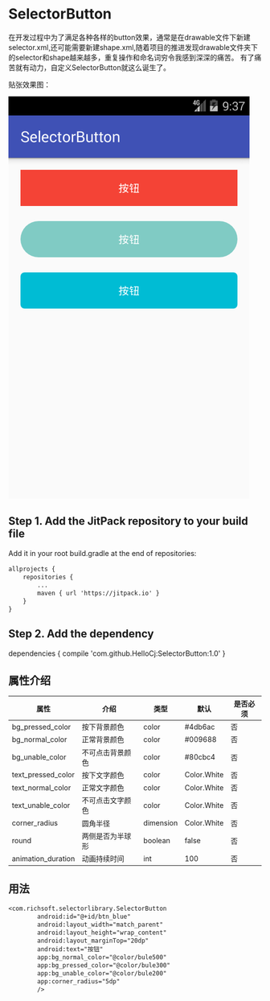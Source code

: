 # SelectorButton
在开发过程中为了满足各种各样的button效果，通常是在drawable文件下新建selector.xml,还可能需要新建shape.xml,随着项目的推进发现drawable文件夹下的selector和shape越来越多，重复操作和命名词穷令我感到深深的痛苦。
有了痛苦就有动力，自定义SelectorButton就这么诞生了。

贴张效果图：

![](https://github.com/HelloCj/SelectorButton/blob/master/Screenshot.png)


## Step 1. Add the JitPack repository to your build file 
Add it in your root build.gradle at the end of repositories:

	allprojects {
		repositories {
			...
			maven { url 'https://jitpack.io' }
		}
	}
  
## Step 2. Add the dependency
  
  dependencies {
	        compile 'com.github.HelloCj:SelectorButton:1.0'
	}
  
## 属性介绍
 属性 | 介绍 | 类型 | 默认 | 是否必须 
 ---- | ---- | ---- | ---- | ----
 bg_pressed_color | 按下背景颜色 | color | #4db6ac | 否
 bg_normal_color | 正常背景颜色 | color | #009688 | 否
 bg_unable_color | 不可点击背景颜色 | color | #80cbc4 | 否
 text_pressed_color | 按下文字颜色 | color | Color.White | 否
 text_normal_color | 正常文字颜色 | color | Color.White | 否
 text_unable_color | 不可点击文字颜色 | color | Color.White | 否
 corner_radius | 圆角半径 | dimension | Color.White | 否
 round | 两侧是否为半球形 | boolean | false | 否
 animation_duration | 动画持续时间 | int | 100 | 否
 
## 用法
```
<com.richsoft.selectorlibrary.SelectorButton
        android:id="@+id/btn_blue"
        android:layout_width="match_parent"
        android:layout_height="wrap_content"
        android:layout_marginTop="20dp"
        android:text="按钮"
        app:bg_normal_color="@color/bule500"
        app:bg_pressed_color="@color/bule300"
        app:bg_unable_color="@color/bule200"
        app:corner_radius="5dp"
        />
```

 
